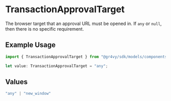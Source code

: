 # TransactionApprovalTarget

The browser target that an approval URL must be opened in. If `any` or `null`, then there is no specific requirement.

## Example Usage

```typescript
import { TransactionApprovalTarget } from "@gr4vy/sdk/models/components";

let value: TransactionApprovalTarget = "any";
```

## Values

```typescript
"any" | "new_window"
```